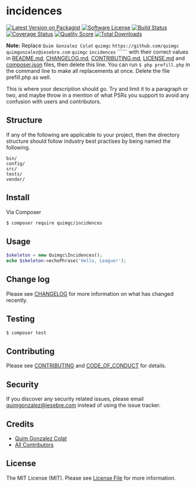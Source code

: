 # incidences

[![Latest Version on Packagist][ico-version]][link-packagist]
[![Software License][ico-license]](LICENSE.md)
[![Build Status][ico-travis]][link-travis]
[![Coverage Status][ico-scrutinizer]][link-scrutinizer]
[![Quality Score][ico-code-quality]][link-code-quality]
[![Total Downloads][ico-downloads]][link-downloads]

**Note:** Replace ```Quim Gonzalez Colat``` ```quimgc``` ```https://github.com/quimgc``` ```quimgonzalez@iesebre.com``` ```quimgc``` ```incidences``` `````` with their correct values in [README.md](README.md), [CHANGELOG.md](CHANGELOG.md), [CONTRIBUTING.md](CONTRIBUTING.md), [LICENSE.md](LICENSE.md) and [composer.json](composer.json) files, then delete this line. You can run `$ php prefill.php` in the command line to make all replacements at once. Delete the file prefill.php as well.

This is where your description should go. Try and limit it to a paragraph or two, and maybe throw in a mention of what
PSRs you support to avoid any confusion with users and contributors.

## Structure

If any of the following are applicable to your project, then the directory structure should follow industry best practises by being named the following.

```
bin/        
config/
src/
tests/
vendor/
```


## Install

Via Composer

``` bash
$ composer require quimgc/incidences
```

## Usage

``` php
$skeleton = new Quimgc\Incidences();
echo $skeleton->echoPhrase('Hello, League!');
```

## Change log

Please see [CHANGELOG](CHANGELOG.md) for more information on what has changed recently.

## Testing

``` bash
$ composer test
```

## Contributing

Please see [CONTRIBUTING](CONTRIBUTING.md) and [CODE_OF_CONDUCT](CODE_OF_CONDUCT.md) for details.

## Security

If you discover any security related issues, please email quimgonzalez@iesebre.com instead of using the issue tracker.

## Credits

- [Quim Gonzalez Colat][link-author]
- [All Contributors][link-contributors]

## License

The MIT License (MIT). Please see [License File](LICENSE.md) for more information.

[ico-version]: https://img.shields.io/packagist/v/quimgc/incidences.svg?style=flat-square
[ico-license]: https://img.shields.io/badge/license-MIT-brightgreen.svg?style=flat-square
[ico-travis]: https://img.shields.io/travis/quimgc/incidences/master.svg?style=flat-square
[ico-scrutinizer]: https://img.shields.io/scrutinizer/coverage/g/quimgc/incidences.svg?style=flat-square
[ico-code-quality]: https://img.shields.io/scrutinizer/g/quimgc/incidences.svg?style=flat-square
[ico-downloads]: https://img.shields.io/packagist/dt/quimgc/incidences.svg?style=flat-square

[link-packagist]: https://packagist.org/packages/quimgc/incidences
[link-travis]: https://travis-ci.org/quimgc/incidences
[link-scrutinizer]: https://scrutinizer-ci.com/g/quimgc/incidences/code-structure
[link-code-quality]: https://scrutinizer-ci.com/g/quimgc/incidences
[link-downloads]: https://packagist.org/packages/quimgc/incidences
[link-author]: https://github.com/quimgc
[link-contributors]: ../../contributors
